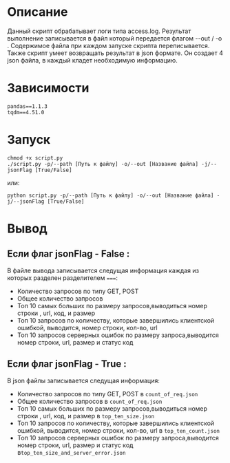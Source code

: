# Описание

Данный скрипт обрабатывает логи типа access.log. Результат выполнение записывается в файл который передается флагом --out / -o .
Содержимое файла при каждом запуске скрипта переписывается. 
Также скрипт умеет возвращать результат в json формате. Он создает 4 json файла, в каждый кладет необходимую информацию.

# Зависимости 

```
pandas==1.1.3
tqdm==4.51.0
```

# Запуск

```
chmod +x script.py
./script.py -p/--path [Путь к файлу] -o/--out [Название файла] -j/--jsonFlag [True/False]
```
или:

```
python script.py -p/--path [Путь к файлу] -o/--out [Название файла] -j/--jsonFlag [True/False]
```

# Вывод

## Если флаг jsonFlag - False :
В файле вывода записывается следущая информация каждая из которых разделен разделителем `===`: 

* Количество запросов по типу GET, POST
* Общее количество запросов
* Топ 10 самых больших по размеру запросов,выводиться номер строки , url, код, и размер
* Топ 10 запросов по количеству, которые завершились клиентской ошибкой, выводится, номер строки, кол-во, url
* Топ 10 запросов серверных ошибок по размеру запроса,выводится номер строки, url, размер и статус код

## Если флаг jsonFlag - True : 
В json файлы записывается следущая информация:

* Количество запросов по типу GET, POST в `count_of_req.json`
* Общее количество запросов в `count_of_req.json`
* Топ 10 самых больших по размеру запросов,выводиться номер строки , url, код, и размер в `top_ten_size.json`
* Топ 10 запросов по количеству, которые завершились клиентской ошибкой, выводится, номер строки, кол-во, url в `top_ten_count.json`
* Топ 10 запросов серверных ошибок по размеру запроса,выводится номер строки, url, размер и статус код в`top_ten_size_and_server_error.json`
